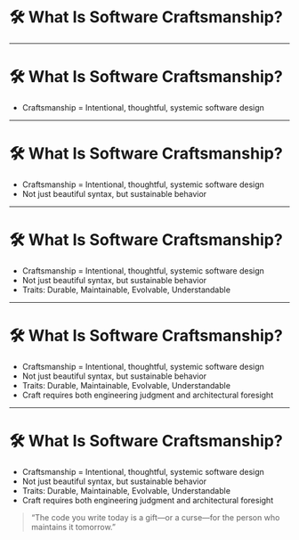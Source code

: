# 🛠️ What Is Software Craftsmanship?

<!-- 
This section establishes the deeper definition of software craftsmanship—not just clean code,
but durable design. It reframes engineering as a long-term, system-oriented discipline.
The audience should reflect on their own habits and whether they optimize for aesthetics or endurance.
-->

---

# 🛠️ What Is Software Craftsmanship?

- Craftsmanship = Intentional, thoughtful, systemic software design  
<!-- Start by defining the term. Emphasize the difference between being a good coder and being a good craftsperson. Craft is deliberate, not accidental. -->

---

# 🛠️ What Is Software Craftsmanship?

- Craftsmanship = Intentional, thoughtful, systemic software design  
- Not just beautiful syntax, but sustainable behavior  
<!-- A well-formatted method that hides a brittle dependency chain is not craft. We’re aiming for software that lasts, not just compiles. -->

---

# 🛠️ What Is Software Craftsmanship?

- Craftsmanship = Intentional, thoughtful, systemic software design  
- Not just beautiful syntax, but sustainable behavior  
- Traits: Durable, Maintainable, Evolvable, Understandable  
<!-- Introduce these traits as testable qualities. Could someone else build on it? Change it without fear? That’s craft. -->

---

# 🛠️ What Is Software Craftsmanship?

- Craftsmanship = Intentional, thoughtful, systemic software design  
- Not just beautiful syntax, but sustainable behavior  
- Traits: Durable, Maintainable, Evolvable, Understandable  
- Craft requires both engineering judgment and architectural foresight  

---

# 🛠️ What Is Software Craftsmanship?

- Craftsmanship = Intentional, thoughtful, systemic software design  
- Not just beautiful syntax, but sustainable behavior  
- Traits: Durable, Maintainable, Evolvable, Understandable  
- Craft requires both engineering judgment and architectural foresight  

> “The code you write today is a gift—or a curse—for the person who maintains it tomorrow.”

<!-- Wrap with the idea that craftsmanship is not just about the code, but the context it creates for others.
This sets the tone for exploring patterns and structures that embody those values. -->

